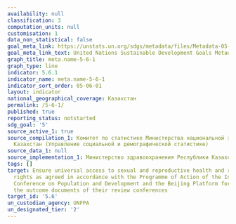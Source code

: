 ```yaml
---
availability: null
classification: 3
computation_units: null
customisation: 1
data_non_statistical: false
goal_meta_link: https://unstats.un.org/sdgs/metadata/files/Metadata-05-06-01.pdf
goal_meta_link_text: United Nations Sustainable Development Goals Metadata (pdf 634kB)
graph_title: meta.name-5-6-1
graph_type: line
indicator: 5.6.1
indicator_name: meta.name-5-6-1
indicator_sort_order: 05-06-01
layout: indicator
national_geographical_coverage: Казахстан
permalink: /5-6-1/
published: true
reporting_status: notstarted
sdg_goal: '5'
source_active_1: true
source_compilation_1: Комитет по статистике Министерства национальной экономики Республики
  Казахстан (Управление социальной и демографической статистике)
source_data_1: null
source_implementation_1: Министерство здравоохранения Республики Казахстан
tags: []
target: Ensure universal access to sexual and reproductive health and reproductive
  rights as agreed in accordance with the Programme of Action of the International
  Conference on Population and Development and the Beijing Platform for Action and
  the outcome documents of their review conferences
target_id: '5.6'
un_custodian_agency: UNFPA
un_designated_tier: '2'
---
```

